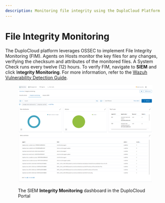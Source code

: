 ```yaml
---
description: Monitoring file integrity using the DuploCloud Platform
---
```


# File Integrity Monitoring

The DuploCloud platform leverages OSSEC to implement File Integrity Monitoring (FIM). Agents on Hosts monitor the key files for any changes, verifying the checksum and attributes of the monitored files. A System Check runs every twelve (12) hours. To verify FIM, navigate to **SIEM** and click I**ntegrity Monitoring**. For more information, refer to the [Wazuh Vulnerability Detection Guide](https://documentation.wazuh.com/3.9/user-manual/capabilities/file-integrity/index.html).

<figure><img src="../../.gitbook/assets/image (150).png" alt=""><figcaption><p>The SIEM <strong>Integrity Monitoring</strong> dashboard in the DuploCloud Portal</p></figcaption></figure>

